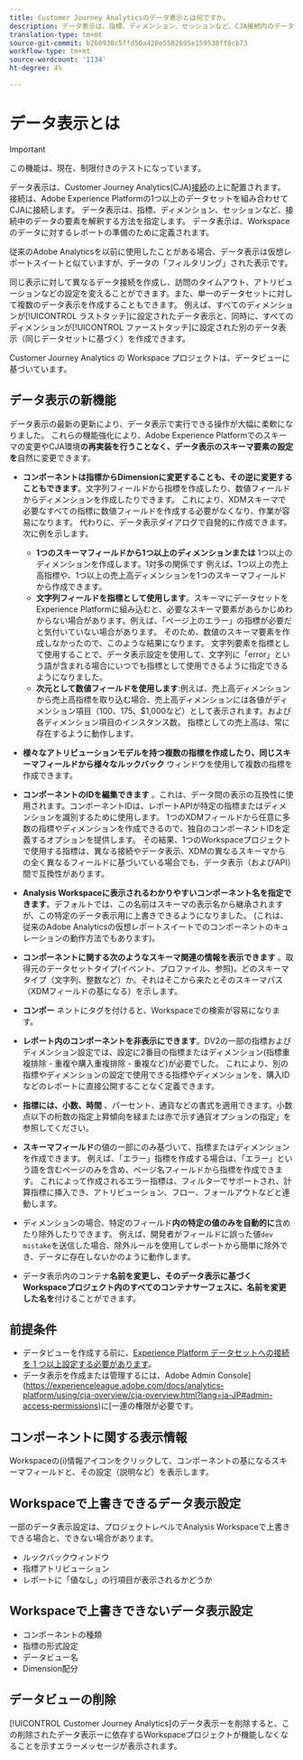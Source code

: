 ```yaml
---
title: Customer Journey Analyticsのデータ表示とは何ですか。
description: データ表示は、指標、ディメンション、セッションなど、CJA接続内のデータの要素を解釈する方法を指定します。
translation-type: tm+mt
source-git-commit: b260930c5ffd50a428e5502695e159538ff8cb73
workflow-type: tm+mt
source-wordcount: '1134'
ht-degree: 4%

---
```



# データ表示とは

>[!IMPORTANT]
>
>この機能は、現在、制限付きのテストになっています。

データ表示は、Customer Journey Analytics(CJA)[接続](/help/connections/create-connection.md)の上に配置されます。 接続は、Adobe Experience Platformの1つ以上のデータセットを組み合わせてCJAに接続します。 データ表示は、指標、ディメンション、セッションなど、接続中のデータの要素を解釈する方法を指定します。 データ表示は、Workspaceのデータに対するレポートの準備のために定義されます。

従来のAdobe Analyticsを以前に使用したことがある場合、データ表示は仮想レポートスイートと似ていますが、データの「フィルタリング」された表示です。

同じ表示に対して異なるデータ接続を作成し、訪問のタイムアウト、アトリビューションなどの設定を変えることができます。また、単一のデータセットに対して複数のデータ表示を作成することもできます。 例えば、すべてのディメンションが[!UICONTROL ラストタッチ]に設定されたデータ表示と、同時に、すべてのディメンションが[!UICONTROL ファーストタッチ]に設定された別のデータ表示（同じデータセットに基づく）を作成できます。

Customer Journey Analytics の Workspace プロジェクトは、データビューに基づいています。

## データ表示の新機能

データ表示の最新の更新により、データ表示で実行できる操作が大幅に柔軟になりました。 これらの機能強化により、Adobe Experience Platformでのスキーマの変更やCJA環境&#x200B;**の再実装を行うことなく、データ表示のスキーマ要素の設定を**&#x200B;自然に変更できます。

* **コンポーネントは指標からDimensionに変更することも、その逆に変更することもできます**。文字列フィールドから指標を作成したり、数値フィールドからディメンションを作成したりできます。 これにより、XDMスキーマで必要なすべての指標に数値フィールドを作成する必要がなくなり、作業が容易になります。 代わりに、データ表示ダイアログで自発的に作成できます。 次に例を示します。
   * **1つのスキーマフィールドから1つ以上のディメンションまたは** 1つ以上のディメンションを作成します。1対多の関係です 例えば、1つ以上の売上高指標や、1つ以上の売上高ディメンションを1つのスキーマフィールドから作成できます。
   * **文字列フィールドを指標として使用します**。スキーマにデータセットをExperience Platformに組み込むと、必要なスキーマ要素があらかじめわからない場合があります。例えば、「ページ上のエラー」の指標が必要だと気付いていない場合があります。 そのため、数値のスキーマ要素を作成しなかったので、このような結果になります。 文字列要素を指標として使用することで、データ表示設定を使用して、文字列に「error」という語が含まれる場合にいつでも指標として使用できるように指定できるようになりました。
   * **次元として数値フィールドを使用します**:例えば、売上高ディメンションから売上高指標を取り込む場合、売上高ディメンションには各値がディメンション項目（$100、$175、$1,000など）として表示されます。および各ディメンション項目のインスタンス数。 指標としての売上高は、常に存在するように動作します。

* **様々なアトリビューションモデルを持つ複数の指標を作成したり、同じスキーマフィールドから様々なルックバック** ウィンドウを使用して複数の指標を作成できます。

* **コンポーネントのIDを編集できます** 。これは、データ間の表示の互換性に使用されます。コンポーネントIDは、レポートAPIが特定の指標またはディメンションを識別するために使用します。 1つのXDMフィールドから任意に多数の指標やディメンションを作成できるので、独自のコンポーネントIDを定義するオプションを提供します。 その結果、1つのWorkspaceプロジェクトで使用する指標は、異なる接続やデータ表示、XDMの異なるスキーマからの全く異なるフィールドに基づいている場合でも、データ表示（およびAPI）間で互換性があります。

* **Analysis Workspaceに表示されるわかりやすいコンポーネント名を指定できます**。デフォルトでは、この名前はスキーマの表示名から継承されますが、この特定のデータ表示用に上書きできるようになりました。 (これは、従来のAdobe Analyticsの仮想レポートスイートでのコンポーネントのキュレーションの動作方法でもあります)。

* **コンポーネントに関する次のようなスキーマ関連の情報を表示できます** 。取得元のデータセットタイプ(イベント、プロファイル、参照)。どのスキーマタイプ（文字列、整数など）か。それはそこから来たとそのスキーマパス（XDMフィールドの基になる）を示します。

* **コンポー** ネントにタグを付けると、Workspaceでの検索が容易になります。

* **レポート内のコンポーネントを非表示にできます**。DV2の一部の指標およびディメンション設定では、設定に2番目の指標またはディメンション(指標重複排除 - 重複や購入重複排除 - 重複など)が必要でした。 これにより、別の指標やディメンションの設定で使用できる指標やディメンションを、購入IDなどのレポートに直接公開することなく定義できます。

* **指標には、小数、時間** 、パーセント、通貨などの書式を適用できます。小数点以下の桁数の指定上昇傾向を緑または赤で示す通貨オプションの指定」を参照してください。

* **スキーマフィールド**&#x200B;の値の一部にのみ基づいて、指標またはディメンションを作成できます。 例えば、「エラー」指標を作成する場合は、「エラー」という語を含むページのみを含め、ページ名フィールドから指標を作成できます。 これによって作成されるエラー指標は、フィルターでサポートされ、計算指標に挿入でき、アトリビューション、フロー、フォールアウトなどと連動します。

* ディメンションの場合、特定のフィールド&#x200B;**内の特定の値のみを自動的に**&#x200B;含めたり除外したりできます。 例えば、開発者がフィールドに誤った値`dev mistake`を送信した場合、除外ルールを使用してレポートから簡単に除外でき、データに存在しないかのように動作します。

* データ表示内のコンテナ&#x200B;**名前を変更し、そのデータ表示に基づくWorkspaceプロジェクト内のすべてのコンテナサーフェスに、名前を変更した名を**&#x200B;付けることができます。

## 前提条件

* データビューを作成する前に、[Experience Platform データセットへの接続を 1 つ以上設定する必要があります](/help/connections/create-connection.md)。
* データ表示を作成または管理するには、Adobe Admin Console](https://experienceleague.adobe.com/docs/analytics-platform/using/cja-overview/cja-overview.html?lang=ja-JP#admin-access-permissions)に[一連の権限が必要です。

## コンポーネントに関する表示情報

Workspaceの(i)情報アイコンをクリックして、コンポーネントの基になるスキーマフィールドと、その設定（説明など）を表示します。

## Workspaceで上書きできるデータ表示設定

一部のデータ表示設定は、プロジェクトレベルでAnalysis Workspaceで上書きできる場合と、できない場合があります。

* ルックバックウィンドウ
* 指標アトリビューション
* レポートに「値なし」の行項目が表示されるかどうか

## Workspaceで上書きできないデータ表示設定

* コンポーネントの種類
* 指標の形式設定
* データビュー名
* Dimension配分

## データビューの削除

[!UICONTROL Customer Journey Analytics]のデータ表示ーを削除すると、この削除されたデータ表示ーに依存するWorkspaceプロジェクトが機能しなくなることを示すエラーメッセージが表示されます。
